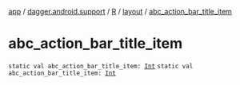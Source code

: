 [app](../../../index.md) / [dagger.android.support](../../index.md) / [R](../index.md) / [layout](index.md) / [abc_action_bar_title_item](./abc_action_bar_title_item.md)

# abc_action_bar_title_item

`static val abc_action_bar_title_item: `[`Int`](https://kotlinlang.org/api/latest/jvm/stdlib/kotlin/-int/index.html)
`static val abc_action_bar_title_item: `[`Int`](https://kotlinlang.org/api/latest/jvm/stdlib/kotlin/-int/index.html)